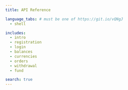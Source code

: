 ```yaml
---
title: API Reference

language_tabs: # must be one of https://git.io/vQNgJ
  - shell

includes:
  - intro
  - registration
  - login
  - balances
  - currencies
  - orders
  - withdrawal
  - fund

search: true
---
```

